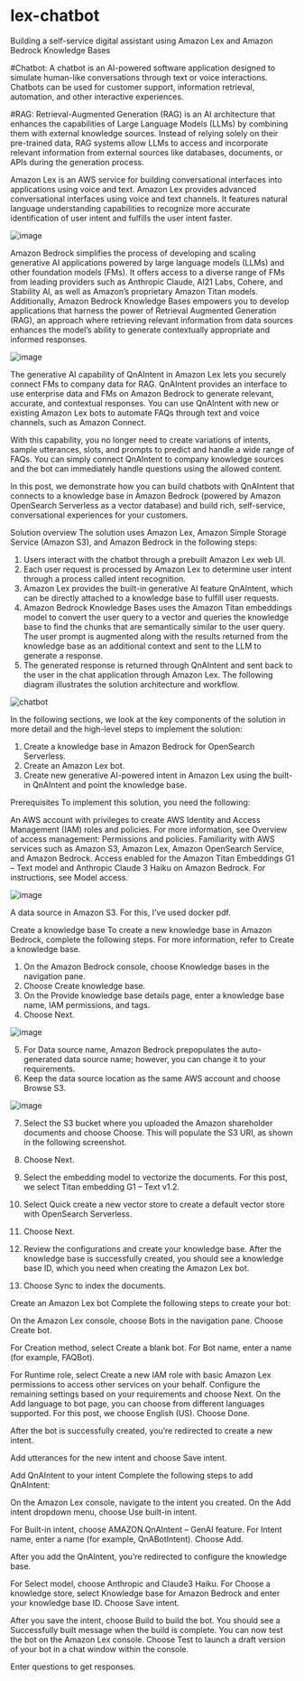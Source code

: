# lex-chatbot
Building a self-service digital assistant using Amazon Lex and Amazon Bedrock Knowledge Bases

#Chatbot: A chatbot is an AI-powered software application designed to simulate human-like conversations through text or voice interactions. Chatbots can be used for customer support, information retrieval, automation, and other interactive experiences.

#RAG: Retrieval-Augmented Generation (RAG) is an AI architecture that enhances the capabilities of Large Language Models (LLMs) by combining them with external knowledge sources.
Instead of relying solely on their pre-trained data, RAG systems allow LLMs to access and incorporate relevant information from external sources like databases, documents, or APIs during the generation process.

Amazon Lex is an AWS service for building conversational interfaces into applications using voice and text. Amazon Lex provides advanced conversational interfaces using voice and text channels. It features natural language understanding capabilities to recognize more accurate identification of user intent and fulfills the user intent faster. 

![image](https://github.com/user-attachments/assets/04ea7edd-cbd8-421f-9881-9a5c955bc67d)

Amazon Bedrock simplifies the process of developing and scaling generative AI applications powered by large language models (LLMs) and other foundation models (FMs). It offers access to a diverse range of FMs from leading providers such as Anthropic Claude, AI21 Labs, Cohere, and Stability AI, as well as Amazon’s proprietary Amazon Titan models. Additionally, Amazon Bedrock Knowledge Bases empowers you to develop applications that harness the power of Retrieval Augmented Generation (RAG), an approach where retrieving relevant information from data sources enhances the model’s ability to generate contextually appropriate and informed responses.

![image](https://github.com/user-attachments/assets/6489864c-a1e3-40f3-92e8-14517c8a268e)


The generative AI capability of QnAIntent in Amazon Lex lets you securely connect FMs to company data for RAG. QnAIntent provides an interface to use enterprise data and FMs on Amazon Bedrock to generate relevant, accurate, and contextual responses. You can use QnAIntent with new or existing Amazon Lex bots to automate FAQs through text and voice channels, such as Amazon Connect.

With this capability, you no longer need to create variations of intents, sample utterances, slots, and prompts to predict and handle a wide range of FAQs. You can simply connect QnAIntent to company knowledge sources and the bot can immediately handle questions using the allowed content.

In this post, we demonstrate how you can build chatbots with QnAIntent that connects to a knowledge base in Amazon Bedrock (powered by Amazon OpenSearch Serverless as a vector database) and build rich, self-service, conversational experiences for your customers.

Solution overview
The solution uses Amazon Lex, Amazon Simple Storage Service (Amazon S3), and Amazon Bedrock in the following steps:

1. Users interact with the chatbot through a prebuilt Amazon Lex web UI.
2. Each user request is processed by Amazon Lex to determine user intent through a process called intent recognition.
3. Amazon Lex provides the built-in generative AI feature QnAIntent, which can be directly attached to a knowledge base to fulfill user requests.
4. Amazon Bedrock Knowledge Bases uses the Amazon Titan embeddings model to convert the user query to a vector and queries the knowledge base to find the chunks that are semantically similar to the user query. The user prompt is augmented along with the results returned from the knowledge base as an additional context and sent to the LLM to generate a response.
5. The generated response is returned through QnAIntent and sent back to the user in the chat application through Amazon Lex.
The following diagram illustrates the solution architecture and workflow.

![chatbot](https://github.com/user-attachments/assets/2ecf5122-cd1e-4b29-bec9-e4d38afd4c1b)

In the following sections, we look at the key components of the solution in more detail and the high-level steps to implement the solution:

1. Create a knowledge base in Amazon Bedrock for OpenSearch Serverless.
2. Create an Amazon Lex bot.
3. Create new generative AI-powered intent in Amazon Lex using the built-in QnAIntent and point the knowledge base.

Prerequisites
To implement this solution, you need the following:

An AWS account with privileges to create AWS Identity and Access Management (IAM) roles and policies. For more information, see Overview of access management: Permissions and policies.
Familiarity with AWS services such as Amazon S3, Amazon Lex, Amazon OpenSearch Service, and Amazon Bedrock.
Access enabled for the Amazon Titan Embeddings G1 – Text model and Anthropic Claude 3 Haiku on Amazon Bedrock. For instructions, see Model access.

![image](https://github.com/user-attachments/assets/92811e7d-f5e5-47b0-9d7b-370b12e38714)

A data source in Amazon S3. For this, I've used docker pdf.

Create a knowledge base
To create a new knowledge base in Amazon Bedrock, complete the following steps. For more information, refer to Create a knowledge base.

1. On the Amazon Bedrock console, choose Knowledge bases in the navigation pane.
2. Choose Create knowledge base.
3. On the Provide knowledge base details page, enter a knowledge base name, IAM permissions, and tags.
4. Choose Next.

![image](https://github.com/user-attachments/assets/4f597760-236a-4495-a446-f39975a1ea90)

5. For Data source name, Amazon Bedrock prepopulates the auto-generated data source name; however, you can change it to your requirements.
6. Keep the data source location as the same AWS account and choose Browse S3.

![image](https://github.com/user-attachments/assets/16e73bea-8815-4640-85de-bd43a6b1aff2)

7. Select the S3 bucket where you uploaded the Amazon shareholder documents and choose Choose. This will populate the S3 URI, as shown in the following screenshot.
8. Choose Next.
9. Select the embedding model to vectorize the documents. For this post, we select Titan embedding G1 – Text v1.2.
10. Select Quick create a new vector store to create a default vector store with OpenSearch Serverless.
11. Choose Next.

12. Review the configurations and create your knowledge base. After the knowledge base is successfully created, you should see a knowledge base ID, which you need when creating the Amazon Lex bot.
13. Choose Sync to index the documents.

Create an Amazon Lex bot
Complete the following steps to create your bot:

On the Amazon Lex console, choose Bots in the navigation pane.
Choose Create bot.

For Creation method, select Create a blank bot.
For Bot name, enter a name (for example, FAQBot).

For Runtime role, select Create a new IAM role with basic Amazon Lex permissions to access other services on your behalf.
Configure the remaining settings based on your requirements and choose Next.
On the Add language to bot page, you can choose from different languages supported.
For this post, we choose English (US).
Choose Done.

After the bot is successfully created, you’re redirected to create a new intent.

Add utterances for the new intent and choose Save intent.

Add QnAIntent to your intent
Complete the following steps to add QnAIntent:

On the Amazon Lex console, navigate to the intent you created.
On the Add intent dropdown menu, choose Use built-in intent.

For Built-in intent, choose AMAZON.QnAIntent – GenAI feature.
For Intent name, enter a name (for example, QnABotIntent).
Choose Add.

After you add the QnAIntent, you’re redirected to configure the knowledge base.

For Select model, choose Anthropic and Claude3 Haiku.
For Choose a knowledge store, select Knowledge base for Amazon Bedrock and enter your knowledge base ID.
Choose Save intent.

After you save the intent, choose Build to build the bot.
You should see a Successfully built message when the build is complete.
You can now test the bot on the Amazon Lex console.
Choose Test to launch a draft version of your bot in a chat window within the console.

Enter questions to get responses.
